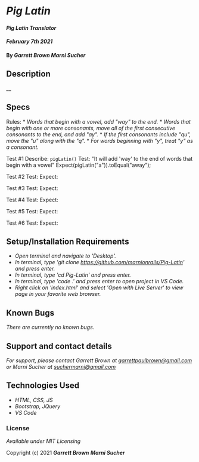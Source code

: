 # _Pig Latin_

#### _Pig Latin Translator_
#### _February 7th 2021_

#### By _**Garrett Brown** **Marni Sucher**_

## Description

__

## Specs
Rules: 
    * _Words that begin with a vowel, add "way" to the end._
    * _Words that begin with one or more consonants, move all of the first consecutive consonants to the end, and add "ay"._
    * _If the first consonants include "qu", move the "u" along with the "q"._
    * _For words beginning with "y", treat "y" as a consonant._

Test #1
Describe: `pigLatin()`
Test: "It will add 'way' to the end of words that begin with a vowel"
Expect(pigLatin("a")).toEqual("away");

Test #2
Test:
Expect:

Test #3
Test:
Expect:

Test #4
Test:
Expect:

Test #5
Test:
Expect:

Test #6
Test:
Expect:

## Setup/Installation Requirements


* _Open terminal and navigate to 'Desktop'._
* _In terminal, type 'git clone https://github.com/marnionrails/Pig-Latin' and press enter._
* _In terminal, type 'cd Pig-Latin' and press enter._
* _In terminal, type 'code .' and press enter to open project in VS Code._
* _Right click on 'index.html' and select 'Open with Live Server' to view page in your favorite web browser._


## Known Bugs

_There are currently no known bugs._

## Support and contact details

_For support, please contact Garrett Brown at <garrettpaulbrown@gmail.com> or Marni Sucher at <suchermarni@gmail.com>_

## Technologies Used

* _HTML, CSS, JS_
* _Bootstrap, JQuery_
* _VS Code_

### License

*Available under MIT Licensing*

Copyright (c) 2021 **_Garrett Brown_** **_Marni Sucher_**